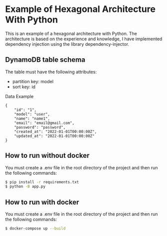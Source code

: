 # Example of Hexagonal Architecture With Python

This is an example of a hexagonal architecture with Python. The architecture is based on the experience and knowledge, I have implemented dependency injection using the library dependency-injector.

## DynamoDB table schema

The table must have the following attributes:

- partition key: model
- sort key: id

Data Example

```
{
    "id": "1",
    "model": "user",
    "name": "name1",
    "email": "email@gmail.com",
    "password": "password",
    "created_at": "2022-01-01T00:00:00Z",
    "updated_at": "2022-01-01T00:00:00Z"
}
```


## How to run without docker

You must create a .env file in the root directory of the project and then run the following commands:

```bash
$ pip install -r requirements.txt
$ python -B app.py
```

## How to run with docker

You must create a .env file in the root directory of the project and then run the following commands:

```bash
$ docker-compose up --build
```